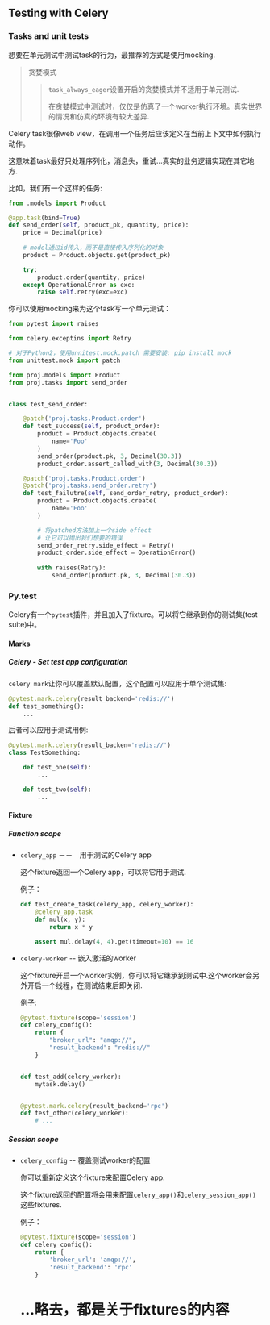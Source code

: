 ## Testing with Celery

### Tasks and unit tests

想要在单元测试中测试task的行为，最推荐的方式是使用mocking.

> 贪婪模式
>
>> `task_always_eager`设置开启的贪婪模式并不适用于单元测试.
>>
>> 在贪婪模式中测试时，仅仅是仿真了一个worker执行环境。真实世界的情况和仿真的环境有较大差异.

Celery task很像web view，在调用一个任务后应该定义在当前上下文中如何执行动作。

这意味着task最好只处理序列化，消息头，重试...真实的业务逻辑实现在其它地方.

比如，我们有一个这样的任务:

```python
from .models import Product

@app.task(bind=True)
def send_order(self, product_pk, quantity, price):
    price = Decimal(price)
    
    # model通过id传入，而不是直接传入序列化的对象
    product = Product.objects.get(product_pk)

    try:
        product.order(quantity, price)
    except OperationalError as exc:
        raise self.retry(exc=exc)
```

你可以使用mocking来为这个task写一个单元测试：

```python
from pytest import raises

from celery.exceptins import Retry

# 对于Python2，使用unnitest.mock.patch 需要安装: pip install mock
from unittest.mock import patch

from proj.models import Product
from proj.tasks import send_order


class test_send_order:

    @patch('proj.tasks.Product.order')
    def test_success(self, product_order):
        product = Product.objects.create(
            name='Foo'
        )
        send_order(product.pk, 3, Decimal(30.3))
        product_order.assert_called_with(3, Decimal(30.3))

    @patch('proj.tasks.Product.order')
    @patch('proj.tasks.send_order.retry')
    def test_failutre(self, send_order_retry, product_order):
        product = Product.objects.create(
            name='Foo'
        )

        # 将patched方法加上一个side effect
        # 让它可以抛出我们想要的错误
        send_order_retry.side_effect = Retry()
        product_order.side_effect = OperationError()
        
        with raises(Retry):
            send_order(product.pk, 3, Decimal(30.3))
```

### Py.test

Celery有一个`pytest`插件，并且加入了fixture。可以将它继承到你的测试集(test suite)中。

#### Marks

##### Celery - Set test app configuration

`celery mark`让你可以覆盖默认配置，这个配置可以应用于单个测试集:

```python
@pytest.mark.celery(result_backend='redis://')
def test_something():
    ...
```

后者可以应用于测试用例:

```python
@pytest.mark.celery(result_backen='redis://')
class TestSomething:

    def test_one(self):
        ...

    def test_two(self):
        ...
```

#### Fixture

##### Function scope

- `celery_app` －－　用于测试的Celery app

    这个fixture返回一个Celery app，可以将它用于测试.

    例子：

    ```python
    def test_create_task(celery_app, celery_worker):
        @celery_app.task
        def mul(x, y):
            return x * y

        assert mul.delay(4, 4).get(timeout=10) == 16
    ```

- `celery-worker` -- 嵌入激活的worker

    这个fixture开启一个worker实例，你可以将它继承到测试中.这个worker会另外开启一个线程，在测试结束后即关闭.

    例子:

    ```python
    @pytest.fixture(scope='session')
    def celery_config():
        return {
            "broker_url": "amqp://",
            "result_backend": "redis://"
        }


    def test_add(celery_worker):
        mytask.delay()


    @pytest.mark.celery(result_backend='rpc')
    def test_other(celery_worker):
        # ...
    ```

##### Session scope

- `celery_config` -- 覆盖测试worker的配置

    你可以重新定义这个fixture来配置Celery app.

    这个fixture返回的配置将会用来配置`celery_app()`和`celery_session_app()`这些fixtures.

    例子：

    ```python
    @pytest.fixture(scope='session')
    def celery_config():
        return {
            'broker_url': 'amqp://',
            'result_backend': 'rpc'
        }
    ```

    # ...略去，都是关于fixtures的内容